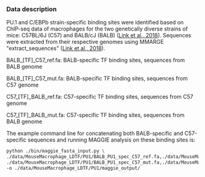 ### Data description
PU.1 and C/EBPb strain-specific binding sites were identified based on ChIP-seq data of macrophages for the two genetically diverse strains of mice: C57BL/6J (C57) and BALB/cJ (BALB) ([Link et al., 2018](https://doi.org/10.1016/j.cell.2018.04.018)). Sequences were extracted from their respective genomes using MMARGE "extract_sequences" ([Link et al., 2018](https://doi.org/10.1093/nar/gky491)).

BALB_\[TF\]\_C57_ref.fa: BALB-specific TF binding sites, sequences from BALB genome

BALB_\[TF\]\_C57_mut.fa: BALB-specific TF binding sites, sequences from C57 genome

C57_\[TF\]\_BALB_ref.fa: C57-specific TF binding sites, sequences from C57 genome

C57_\[TF\]\_BALB_mut.fa: C57-specific TF binding sites, sequences from BALB genome

The example command line for concatenating both BALB-specific and C57-specific sequences and running MAGGIE analysis on these binding sites is:
```bash
python ./bin/maggie_fasta_input.py \
./data/MouseMacrophage_LDTF/PU1/BALB_PU1_spec_C57_ref.fa,./data/MouseMacrophage_LDTF/PU1/C57_PU1_spec_BALB_ref.fa \
./data/MouseMacrophage_LDTF/PU1/BALB_PU1_spec_C57_mut.fa,./data/MouseMacrophage_LDTF/PU1/C57_PU1_spec_BALB_mut.fa \
-o ./data/MouseMacrophage_LDTF/PU1/maggie_output/
```